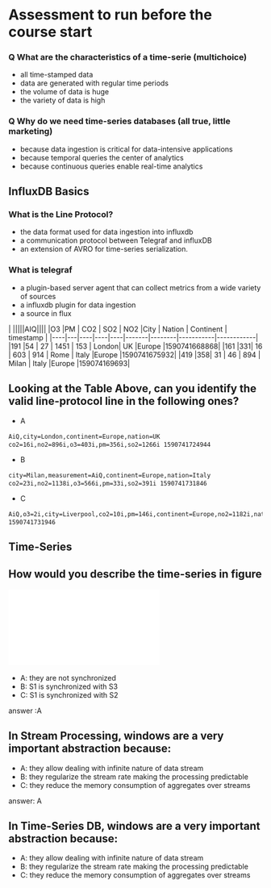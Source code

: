 # Assessment to run before the course start

### Q What are the characteristics of a time-serie (multichoice)
- all time-stamped data
- data are generated with regular time periods
- the volume of data is huge
- the variety of data is high 

### Q Why do we need time-series databases (all true, little marketing)
- because data ingestion is critical for data-intensive applications
- because temporal queries the center of analytics
- because continuous queries enable real-time analytics

## InfluxDB Basics

### What is the Line Protocol?
- the data format used for data ingestion into influxdb
- a communication protocol between Telegraf and influxDB
- an extension of AVRO for time-series serialization.

### What is telegraf
- a plugin-based server agent that can collect metrics from a wide variety of sources
- a influxdb plugin for data ingestion
- a source in flux

| |||||AIQ||||
|O3  |PM | CO2 | SO2 | NO2  |City  | Nation | Continent | timestamp  |
|----|---|----|----|----|-------|--------|-----------|------------|
|191 |54 | 27 | 1451 | 153 | London| UK     |Europe         |1590741668868|
|161 |331| 16 | 603 | 914  | Rome | Italy   |Europe         |1590741675932|
|419 |358| 31 | 46 | 894   | Milan | Italy  |Europe         |159074169693|

## Looking at the Table Above, can you identify the valid line-protocol line in the following ones? 

- A
```
AiQ,city=London,continent=Europe,nation=UK co2=16i,no2=896i,o3=403i,pm=356i,so2=1266i 1590741724944
```
- B
```
city=Milan,measurement=AiQ,continent=Europe,nation=Italy co2=23i,no2=1138i,o3=566i,pm=33i,so2=391i 1590741731846
```
- C
```
AiQ,o3=2i,city=Liverpool,co2=10i,pm=146i,continent=Europe,no2=1182i,nation=UK,so2=1446i 1590741731946
```

##  Time-Series

## How would you describe the time-series in figure
![](./synch.pdf)

- A: they are not synchronized
- B: S1 is synchronized with S3
- C: S1 is synchronized with S2

answer :A

## In Stream Processing, windows are a very important abstraction because:
- A: they allow dealing with infinite nature of data stream
- B: they regularize the stream rate making the processing predictable
- C: they reduce the memory consumption of aggregates over streams

answer: A

## In Time-Series DB, windows are a very important abstraction because:
- A: they allow dealing with infinite nature of data stream
- B: they regularize the stream rate making the processing predictable
- C: they reduce the memory consumption of aggregates over streams


